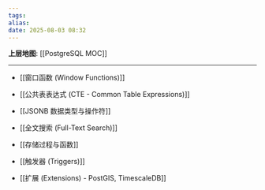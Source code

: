 ```yaml
---
tags: 
alias: 
date: 2025-08-03 08:32
---
```



**上层地图**: [[PostgreSQL MOC]]

---

- [[窗口函数 (Window Functions)]]

- [[公共表表达式 (CTE - Common Table Expressions)]]

- [[JSONB 数据类型与操作符]]

- [[全文搜索 (Full-Text Search)]]

- [[存储过程与函数]]

- [[触发器 (Triggers)]]

- [[扩展 (Extensions) - PostGIS, TimescaleDB]]
